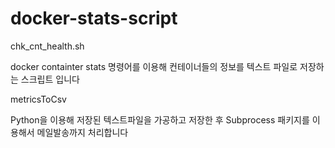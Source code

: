 # docker-stats-script


chk_cnt_health.sh


docker containter stats 명령어를 이용해 컨테이너들의 정보를 텍스트 파일로 저장하는 스크립트 입니다






metricsToCsv


Python을 이용해 저장된 텍스트파일을 가공하고 저장한 후 Subprocess 패키지를 이용해서 메일발송까지 처리합니다
